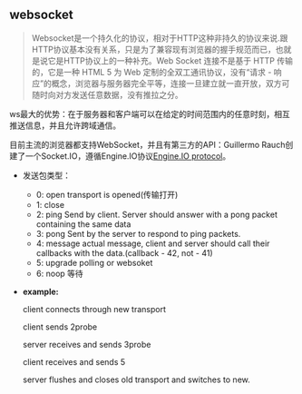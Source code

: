 ## websocket

 > Websocket是一个持久化的协议，相对于HTTP这种非持久的协议来说.跟HTTP协议基本没有关系，只是为了兼容现有浏览器的握手规范而已，也就是说它是HTTP协议上的一种补充。Web Socket 连接不是基于 HTTP 传输的，它是一种 HTML 5 为 Web 定制的全双工通讯协议，没有“请求 - 响应”的概念，浏览器与服务器完全平等，连接一旦建立就一直开放，双方可随时向对方发送任意数据，没有推拉之分。  

ws最大的优势：在于服务器和客户端可以在给定的时间范围内的任意时刻，相互推送信息，并且允许跨域通信。  

目前主流的浏览器都支持WebSocket，并且有第三方的API：Guillermo Rauch创建了一个Socket.IO，遵循Engine.IO协议[Engine.IO protocol](https://github.com/socketio/engine.io-protocol)。  

* 发送包类型：

    - 0: open  transport is opened(传输打开)
    - 1: close
    - 2: ping  Send by client. Server should answer with a pong packet containing the same data
    - 3: pong  Sent by the server to respond to ping packets.
    - 4: message  actual message, client and server should call their callbacks with the data.(callback - 42, not - 41)
    - 5: upgrade  polling or websoket
    - 6: noop  等待

* **example:**

    client connects through new transport

    client sends 2probe

    server receives and sends 3probe

    client receives and sends 5
    
    server flushes and closes old transport and switches to new.